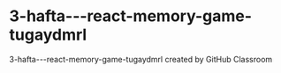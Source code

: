 # 3-hafta---react-memory-game-tugaydmrl
3-hafta---react-memory-game-tugaydmrl created by GitHub Classroom
